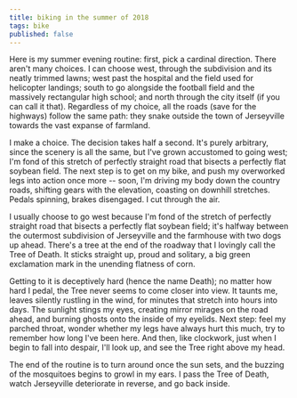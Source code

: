```yaml
---
title: biking in the summer of 2018
tags: bike
published: false
---
```


Here is my summer evening routine: first, pick a cardinal direction. There aren't many choices. I can choose west, through the subdivision and its neatly trimmed lawns; west past the hospital and the field used for helicopter landings; south to go alongside the football field and the massively rectangular high school; and north through the city itself (if you can call it that). Regardless of my choice, all the roads (save for the highways) follow the same path: they snake outside the town of Jerseyville towards the vast expanse of farmland.

I make a choice. The decision takes half a second. It's purely arbitrary, since the scenery is all the same, but I've grown accustomed to going west; I'm fond of this stretch of perfectly straight road that bisects a perfectly flat soybean field. The next step is to get on my bike, and push my overworked legs into action once more -- soon, I'm driving my body down the country roads, shifting gears with the elevation, coasting on downhill stretches. Pedals spinning, brakes disengaged. I cut through the air.

I usually choose to go west because I'm fond of the stretch of perfectly straight road that bisects a perfectly flat soybean field; it's halfway between the outermost subdivision of Jerseyville and the farmhouse with two dogs up ahead. There's a tree at the end of the roadway that I lovingly call the Tree of Death. It sticks straight up, proud and solitary, a big green exclamation mark in the unending flatness of corn.

Getting to it is deceptively hard (hence the name Death); no matter how hard I pedal, the Tree never seems to come closer into view. It taunts me, leaves silently rustling in the wind, for minutes that stretch into hours into days. The sunlight stings my eyes, creating mirror mirages on the road ahead, and burning ghosts onto the inside of my eyelids. Next step: feel my parched throat, wonder whether my legs have always hurt this much, try to remember how long I've been here. And then, like clockwork, just when I begin to fall into despair, I'll look up, and see the Tree right above my head.

The end of the routine is to turn around once the sun sets, and the buzzing of the mosquitoes begins to growl in my ears. I pass the Tree of Death, watch Jerseyville deteriorate in reverse, and go back inside.
